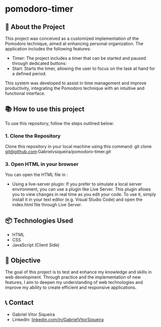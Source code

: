 # pomodoro-timer
## 🚀 About the Project
This project was conceived as a customized implementation of the Pomodoro technique, aimed at enhancing personal organization. The application includes the following features:

* Timer: The project includes a timer that can be started and paused through dedicated buttons:
* Start: Starts the timer, allowing the user to focus on the task at hand for a defined period.
  
This system was developed to assist in time management and improve productivity, integrating the Pomodoro technique with an intuitive and functional interface.

## 📚 How to use this project
To use this repository, follow the steps outlined below:

### 1. Clone the Repository
Clone this repository in your local machine using this command:
git clone git@github.com:Gabrielvsiqueira/pomodoro-timer.git

### 3. Open HTML in your browser
You can open the HTML file in :
* Using a live-server plugin: If you prefer to simulate a local server environment, you can use a plugin like Live Server. This plugin allows you to view changes in real time as you edit your code. To use it, simply install it in your text editor (e.g. Visual Studio Code) and open the index.html file through Live Server.

## 📦 Technologies Used
* HTML
* CSS
* JavaScript (Client Side)

## 📌 Objective 
The goal of this project is to test and enhance my knowledge and skills in web development. Through practice and the implementation of new features, I aim to deepen my understanding of web technologies and improve my ability to create efficient and responsive applications.

## 📞 Contact
* Gabriel Vitor Siqueira
* LinkedIn: [linkedin.com/in/GabrielVitorSiqueira](https://www.linkedin.com/in/gabriel-vitor-siqueira/)

